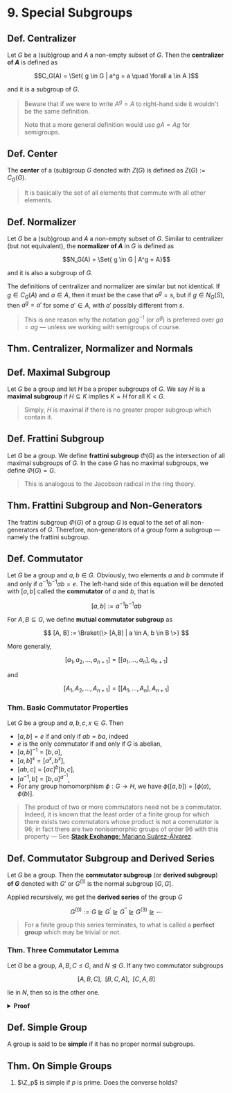 # 9. Special Subgroups

<!-- https://en.wikipedia.org/wiki/Centralizer_and_normalizer -->

## Def. Centralizer

Let $G$ be a (sub)group and $A$ a non-empty subset of $G$. Then the **centralizer of $A$** is defined as

$$C_G(A) = \Set{ g \in G | a^g = a \quad \forall a \in A }$$

and it is a subgroup of $G$.

> Beware that if we were to write $A^g = A$ to right-hand side it wouldn't be the same definition.
>
> Note that a more general definition would use $gA = Ag$ for semigroups.

## Def. Center

The **center** of a (sub)group $G$ denoted with $Z(G)$ is defined as $Z(G) := C_G(G)$.

> It is basically the set of all elements that commute with all other elements.

## Def. Normalizer

Let $G$ be a (sub)group and $A$ a non-empty subset of $G$. Similar to centralizer (but not equivalent), the **normalizer of $A$** in $G$ is defined as

$$N_G(A) = \Set{ g \in G | A^g = A}$$

and it is also a subgroup of $G$.

The definitions of centralizer and normalizer are similar but not identical. If $g \in C_G(A)$ and $a \in A$, then it must be the case that $a^g = s$, but if $g \in N_G(S)$, then $a^g = a'$ for some $a' \in A$, with $a'$ possibly different from $s$.

> This is one reason why the notation $gag^{-1}$ (or $a^g$) is preferred over $ga=ag$ &mdash; unless we working with semigroups of course.

## Thm. Centralizer, Normalizer and Normals

<!-- TODO: -->

## Def. Maximal Subgroup

Let $G$ be a group and let $H$ be a proper subgroups of $G$. We say $H$ is a **maximal subgroup** if $H \subseteq K$ implies $K = H$ for all $K \lt G$.

> Simply, $H$ is maximal if there is no greater proper subgroup which contain it.

## Def. Frattini Subgroup

Let $G$ be a group. We define **frattini subgroup** $\Phi(G)$ as the intersection of all maximal subgroups of $G$. In the case $G$ has no maximal subgroups, we define $\Phi(G) = G$.

> This is analogous to the Jacobson radical in the ring theory.

## Thm. Frattini Subgroup and Non-Generators

The frattini subgroup $\Phi(G)$ of a group $G$ is equal to the set of all non-generators of $G$. Therefore, non-generators of a group form a subgroup &mdash; namely the frattini subgroup.

<!-- If $G$ is finite, then $\Phi(G)$ is nilpotent -->

## Def. Commutator

Let $G$ be a group and $a, b \in G$. Obviously, two elements $a$ and $b$ commute if and only if $a^{-1}b^{-1}ab = e$. The left-hand side of this equation will be denoted with $[a,b]$ called the **commutator** of $a$ and $b$, that is

$$
[a,b] := a^{-1}b^{-1}ab
$$

For $A, B \subseteq G$, we define **mutual commutator subgroup** as

$$
[A, B] := \Braket{\> [A,B] | a \in A, b \in B \>}
$$

More generally,

$$
[a_1, a_2, ..., a_{n+1}] = [[a_1, ..., a_n], a_{n+1}]
$$

and

$$
[A_1, A_2, ..., A_{n+1}] = [[A_1, ..., A_n], A_{n+1}]
$$

### Thm. Basic Commutator Properties

Let $G$ be a group and $a,b,c, x \in G$. Then

* $[a,b] = e$ if and only if $ab=ba$, indeed
* $e$ is the only commutator if and only if $G$ is abelian,
* $[a,b]^{-1} = [b,a]$,
* $[a,b]^x = [a^x, b^x]$,
* $[ab,c]=[ac]^b[b,c]$,
* $[a^{-1}, b] = [b,a]^{a^{-1}}$,
* For any group homomorphism $\phi: G \to H$, we have $\phi([a,b]) = [\phi(a), \phi(b)]$.

> The product of two or more commutators need not be a commutator. Indeed, it is known that the least order of a finite group for which there exists two commutators whose product is not a commutator is 96; in fact there are two nonisomorphic groups of order 96 with this property &mdash; See [**Stack Exchange**: Mariano Suárez-Álvarez](https://math.stackexchange.com/questions/7811/derived-subgroup-where-not-every-element-is-a-commutator).

## Def. Commutator Subgroup and Derived Series

Let $G$ be a group. Then the **commutator subgroup** (or **derived subgroup**) **of $G$** denoted with $G'$ or $G^{(1)}$ is the normal subgroup $[G, G]$.

Applied recursively, we get the **derived series** of the group $G$

$$
G^{(0)} := G \trianglerighteq G^{'} \trianglerighteq G^{''} \trianglerighteq G^{(3)} \trianglerighteq \cdots
$$

> For a finite group this series terminates, to what is called a **perfect group** which may be trivial or not.

### Thm. Three Commutator Lemma

Let $G$ be a group, $A, B, C \leq G$, and $N \trianglelefteq G$. If any two commutator subgroups

$$
[A,B,C], \enspace [B, C, A], \enspace [C, A, B]
$$

lie in $N$, then so is the other one.

<details>
<summary><b>Proof</b></summary>
<br/>

Use **Witt's Identity** which is

$$
[a, b^{-1},c]^b [b, c^{-1}, a]^c [c, a^{-1}, b]^a = e
$$
</details>

## Def. Simple Group

A group is said to be **simple** if it has no proper normal subgroups.

## Thm. On Simple Groups

1. $\Z_p$ is simple if $p$ is prime. Does the converse holds?
